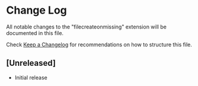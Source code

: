 # Change Log

All notable changes to the "filecreateonmissing" extension will be documented in this file.

Check [Keep a Changelog](http://keepachangelog.com/) for recommendations on how to structure this file.

## [Unreleased]

- Initial release